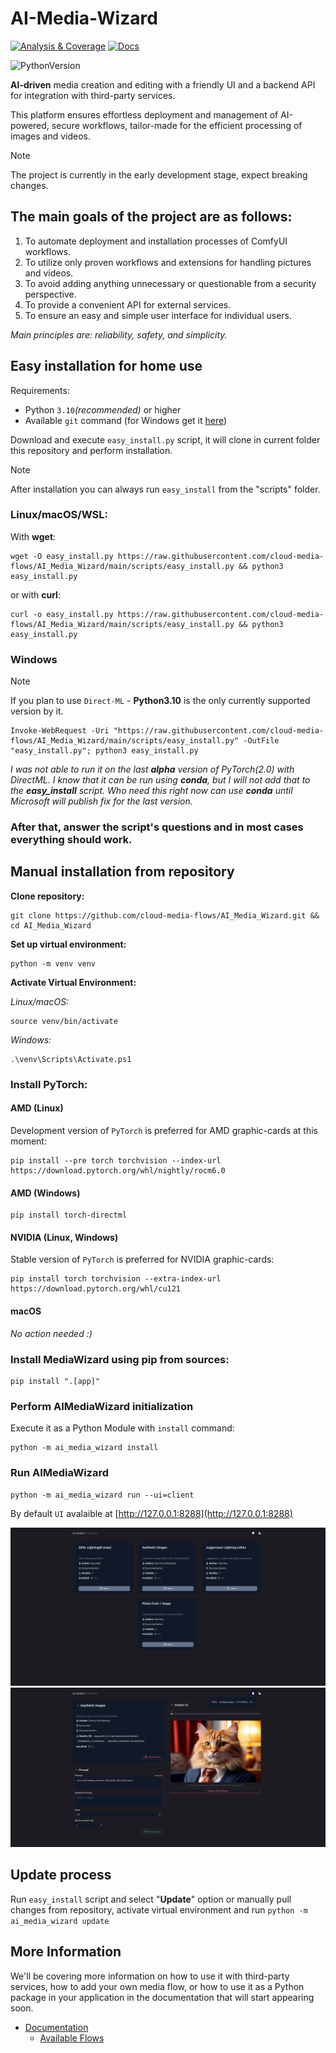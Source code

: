 # AI-Media-Wizard

[![Analysis & Coverage](https://github.com/cloud-media-flows/AI_Media_Wizard/actions/workflows/analysis-coverage.yml/badge.svg)](https://github.com/cloud-media-flows/AI_Media_Wizard/actions/workflows/analysis-coverage.yml)
[![Docs](https://github.com/cloud-media-flows/AI_Media_Wizard/actions/workflows/docs.yml/badge.svg)](https://cloud-media-flows.github.io/AI_Media_Wizard/)

![PythonVersion](https://img.shields.io/badge/python-3.10%20%7C%203.11%20%7C%203.12-blue)

**AI-driven** media creation and editing with a friendly UI and a backend API for integration with third-party services.

This platform ensures effortless deployment and management of AI-powered, secure workflows, tailor-made for the efficient processing of images and videos.

> [!NOTE]
> The project is currently in the early development stage, expect breaking changes.

## The main goals of the project are as follows:

1. To automate deployment and installation processes of ComfyUI workflows.
2. To utilize only proven workflows and extensions for handling pictures and videos.
3. To avoid adding anything unnecessary or questionable from a security perspective.
4. To provide a convenient API for external services.
5. To ensure an easy and simple user interface for individual users.

*Main principles are: reliability, safety, and simplicity.*

## Easy installation for home use

Requirements:

- Python `3.10`*(recommended)* or higher
- Available `git` command (for Windows get it [here](https://gitforwindows.org/))

Download and execute `easy_install.py` script, it will clone in current folder this repository and perform installation.

> [!NOTE]
> After installation you can always run `easy_install` from the "scripts" folder.

### Linux/macOS/WSL:

With **wget**:
```console
wget -O easy_install.py https://raw.githubusercontent.com/cloud-media-flows/AI_Media_Wizard/main/scripts/easy_install.py && python3 easy_install.py
```

or with **curl**:
```console
curl -o easy_install.py https://raw.githubusercontent.com/cloud-media-flows/AI_Media_Wizard/main/scripts/easy_install.py && python3 easy_install.py
```

### Windows

> [!NOTE]
> If you plan to use `Direct-ML` - **Python3.10** is the only currently supported version by it.

```console
Invoke-WebRequest -Uri "https://raw.githubusercontent.com/cloud-media-flows/AI_Media_Wizard/main/scripts/easy_install.py" -OutFile "easy_install.py"; python3 easy_install.py
```

*I was not able to run it on the last **alpha** version of PyTorch(2.0) with DirectML. I know that it can be run using **conda**, but I will not add that to the **easy_install** script.
Who need this right now can use **conda** until Microsoft will publish fix for the last version.*

### After that, answer the script's questions and in most cases everything should work.

## Manual installation from repository

**Clone repository:**

```console
git clone https://github.com/cloud-media-flows/AI_Media_Wizard.git && cd AI_Media_Wizard
```

**Set up virtual environment:**

```console
python -m venv venv
```

**Activate Virtual Environment:**

_Linux/macOS:_

```console
source venv/bin/activate
```

_Windows:_

```console
.\venv\Scripts\Activate.ps1
```

### Install **PyTorch**:

#### AMD (Linux)

Development version of `PyTorch` is preferred for AMD graphic-cards at this moment:

```console
pip install --pre torch torchvision --index-url https://download.pytorch.org/whl/nightly/rocm6.0
```

#### AMD (Windows)

```console
pip install torch-directml
```

#### NVIDIA (Linux, Windows)

Stable version of `PyTorch` is preferred for NVIDIA graphic-cards:

```console
pip install torch torchvision --extra-index-url https://download.pytorch.org/whl/cu121
```

#### macOS

_No action needed :)_

### Install MediaWizard using **pip** from sources:

```console
pip install ".[app]"
```

### Perform **AIMediaWizard** initialization

Execute it as a Python Module with ``install`` command:

```console
python -m ai_media_wizard install
```

### Run **AIMediaWizard**

```console
python -m ai_media_wizard run --ui=client
```

By default `UI` avalaible at [http://127.0.0.1:8288](http://127.0.0.1:8288)

![UI](/screenshots/screenshot_1.png)
![UI](/screenshots/screenshot_2.png)

## Update process

Run `easy_install` script and select "**Update**" option
or manually pull changes from repository, activate virtual environment and run `python -m ai_media_wizard update`

## More Information

We'll be covering more information on how to use it with third-party services, how to add your own media flow,
or how to use it as a Python package in your application in the documentation that will start appearing soon.

- [Documentation](https://cloud-media-flows.github.io/AI_Media_Wizard/)
  - [Available Flows](https://cloud-media-flows.github.io/AI_Media_Wizard/Flows/index.html)
